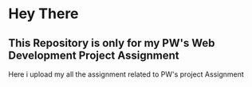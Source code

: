 # Hey There

## This Repository is only for my PW's Web Development Project Assignment

Here i upload my all the assignment related to PW's project Assignment